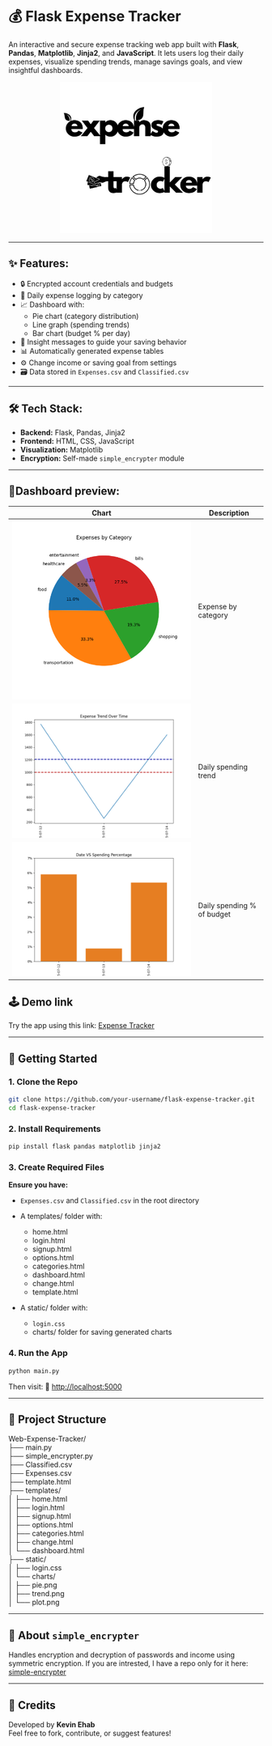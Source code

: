 # 💰 Flask Expense Tracker

An interactive and secure expense tracking web app built with **Flask**, **Pandas**, **Matplotlib**, **Jinja2**, and **JavaScript**. It lets users log their daily expenses, visualize spending trends, manage savings goals, and view insightful dashboards.
<p align="center">
  <img src="static/logo.png" alt="Description" width="300"/>
</p>

---

## ✨ Features:

- 🔒 Encrypted account credentials and budgets
- 🧾 Daily expense logging by category
- 📈 Dashboard with:
  - Pie chart (category distribution)
  - Line graph (spending trends)
  - Bar chart (budget % per day)
- 💬 Insight messages to guide your saving behavior
- 📊 Automatically generated expense tables
- ⚙️ Change income or saving goal from settings
- 🗃 Data stored in `Expenses.csv` and `Classified.csv`

---

## 🛠 Tech Stack:

- **Backend:** Flask, Pandas, Jinja2
- **Frontend:** HTML, CSS, JavaScript
- **Visualization:** Matplotlib
- **Encryption:** Self-made `simple_encrypter` module

---

## 📸Dashboard preview:

| Chart                                  | Description                |
| -------------------------------------- | -------------------------- |
| ![Pie Chart](static/charts/pie.png)    | Expense by category        |
| ![Trend Line](static/charts/trend.png) | Daily spending trend       |
| ![Bar Chart](static/charts/plot.png)   | Daily spending % of budget |


## 🕹 Demo link
Try the app using this link: [Expense Tracker](https://web-expense-tracker-production.up.railway.app/)

---

## 🚀 Getting Started

### 1. Clone the Repo

```bash
git clone https://github.com/your-username/flask-expense-tracker.git
cd flask-expense-tracker
```
### 2. Install Requirements
```bash
pip install flask pandas matplotlib jinja2
```
### 3. Create Required Files
<strong>Ensure you have:</strong><br>

- `Expenses.csv` and `Classified.csv` in the root directory

- A templates/ folder with:

  - home.html
  - login.html
  - signup.html
  - options.html
  - categories.html
  - dashboard.html
  - change.html
  - template.html

- A static/ folder with:
  - `login.css`
  - charts/ folder for saving generated charts
### 4. Run the App
```bash
python main.py
```
Then visit:
📍 <a href='http://localhost:5000'>http://localhost:5000</a>

---

## 📂 Project Structure

Web-Expense-Tracker/<br>
├── main.py<br>
├── simple_encrypter.py<br>
├── Classified.csv<br>
├── Expenses.csv<br>
├── template.html<br>
├── templates/<br>
│ ├── home.html<br>
│ ├── login.html<br>
│ ├── signup.html<br>
│ ├── options.html<br>
│ ├── categories.html<br>
│ ├── change.html<br>
│ └── dashboard.html<br>
├── static/<br>
│ ├── login.css<br>
│ └── charts/<br>
│ ├── pie.png<br>
│ ├── trend.png<br>
│ └── plot.png

---

## 🔐 About `simple_encrypter`
Handles encryption and decryption of passwords and income using symmetric encryption.
If you are intrested, I have a repo only for it here: 
<a href='https://github.com/kevin-ehab/simple-encrypter'>simple-encrypter</a>

---

## 🙌 Credits
Developed by <strong>Kevin Ehab</strong><br>
Feel free to fork, contribute, or suggest features!
